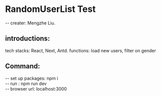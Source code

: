 # RandomUserList Test
-- creater: Mengzhe Liu. 
## introductions:
  tech stacks: React, Next, Antd. 
  functions: load new users, filter on gender

## Command:
 -- set up packages: npm i  
 -- run : npm run dev  
 -- browser url: localhost:3000   
